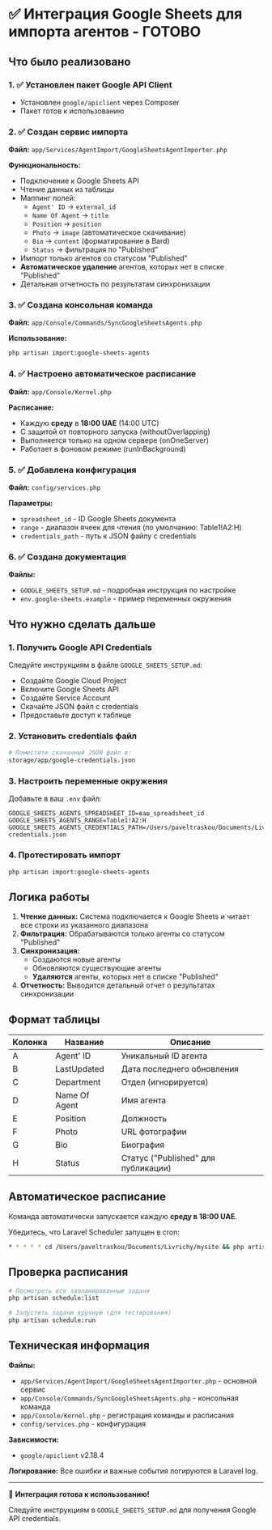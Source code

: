 # ✅ Интеграция Google Sheets для импорта агентов - ГОТОВО

## Что было реализовано

### 1. ✅ Установлен пакет Google API Client
- Установлен `google/apiclient` через Composer
- Пакет готов к использованию

### 2. ✅ Создан сервис импорта
**Файл:** `app/Services/AgentImport/GoogleSheetsAgentImporter.php`

**Функциональность:**
- Подключение к Google Sheets API
- Чтение данных из таблицы
- Маппинг полей:
  - `Agent' ID` → `external_id`
  - `Name Of Agent` → `title`
  - `Position` → `position`
  - `Photo` → `image` (автоматическое скачивание)
  - `Bio` → `content` (форматирование в Bard)
  - `Status` → фильтрация по "Published"
- Импорт только агентов со статусом "Published"
- **Автоматическое удаление** агентов, которых нет в списке "Published"
- Детальная отчетность по результатам синхронизации

### 3. ✅ Создана консольная команда
**Файл:** `app/Console/Commands/SyncGoogleSheetsAgents.php`

**Использование:**
```bash
php artisan import:google-sheets-agents
```

### 4. ✅ Настроено автоматическое расписание
**Файл:** `app/Console/Kernel.php`

**Расписание:**
- Каждую **среду** в **18:00 UAE** (14:00 UTC)
- С защитой от повторного запуска (withoutOverlapping)
- Выполняется только на одном сервере (onOneServer)
- Работает в фоновом режиме (runInBackground)

### 5. ✅ Добавлена конфигурация
**Файл:** `config/services.php`

**Параметры:**
- `spreadsheet_id` - ID Google Sheets документа
- `range` - диапазон ячеек для чтения (по умолчанию: Table1!A2:H)
- `credentials_path` - путь к JSON файлу с credentials

### 6. ✅ Создана документация
**Файлы:**
- `GOOGLE_SHEETS_SETUP.md` - подробная инструкция по настройке
- `env.google-sheets.example` - пример переменных окружения

## Что нужно сделать дальше

### 1. Получить Google API Credentials

Следуйте инструкциям в файле `GOOGLE_SHEETS_SETUP.md`:
- Создайте Google Cloud Project
- Включите Google Sheets API
- Создайте Service Account
- Скачайте JSON файл с credentials
- Предоставьте доступ к таблице

### 2. Установить credentials файл

```bash
# Поместите скачанный JSON файл в:
storage/app/google-credentials.json
```

### 3. Настроить переменные окружения

Добавьте в ваш `.env` файл:

```env
GOOGLE_SHEETS_AGENTS_SPREADSHEET_ID=ваш_spreadsheet_id
GOOGLE_SHEETS_AGENTS_RANGE=Table1!A2:H
GOOGLE_SHEETS_AGENTS_CREDENTIALS_PATH=/Users/paveltraskou/Documents/Livrichy/mysite/storage/app/google-credentials.json
```

### 4. Протестировать импорт

```bash
php artisan import:google-sheets-agents
```

## Логика работы

1. **Чтение данных:** Система подключается к Google Sheets и читает все строки из указанного диапазона
2. **Фильтрация:** Обрабатываются только агенты со статусом "Published"
3. **Синхронизация:**
   - Создаются новые агенты
   - Обновляются существующие агенты
   - **Удаляются** агенты, которых нет в списке "Published"
4. **Отчетность:** Выводится детальный отчет о результатах синхронизации

## Формат таблицы

| Колонка | Название | Описание |
|---------|----------|----------|
| A | Agent' ID | Уникальный ID агента |
| B | LastUpdated | Дата последнего обновления |
| C | Department | Отдел (игнорируется) |
| D | Name Of Agent | Имя агента |
| E | Position | Должность |
| F | Photo | URL фотографии |
| G | Bio | Биография |
| H | Status | Статус ("Published" для публикации) |

## Автоматическое расписание

Команда автоматически запускается каждую **среду в 18:00 UAE**.

Убедитесь, что Laravel Scheduler запущен в cron:

```bash
* * * * * cd /Users/paveltraskou/Documents/Livrichy/mysite && php artisan schedule:run >> /dev/null 2>&1
```

## Проверка расписания

```bash
# Посмотреть все запланированные задачи
php artisan schedule:list

# Запустить задачи вручную (для тестирования)
php artisan schedule:run
```

## Техническая информация

**Файлы:**
- `app/Services/AgentImport/GoogleSheetsAgentImporter.php` - основной сервис
- `app/Console/Commands/SyncGoogleSheetsAgents.php` - консольная команда
- `app/Console/Kernel.php` - регистрация команды и расписания
- `config/services.php` - конфигурация

**Зависимости:**
- `google/apiclient` v2.18.4

**Логирование:**
Все ошибки и важные события логируются в Laravel log.

---

🎉 **Интеграция готова к использованию!**

Следуйте инструкциям в `GOOGLE_SHEETS_SETUP.md` для получения Google API credentials.

